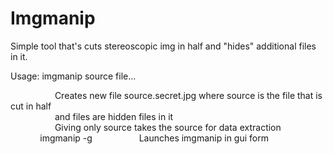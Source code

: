# Imgmanip

Simple tool that's cuts stereoscopic img in half and "hides" additional files in it.

Usage: imgmanip source file...

&nbsp;&nbsp;&nbsp;&nbsp;&nbsp;&nbsp;&nbsp;&nbsp;&nbsp;&nbsp;&nbsp;&nbsp;&nbsp;&nbsp;&nbsp;&nbsp;&nbsp;&nbsp;Creates new file source.secret.jpg where source is the file that is cut in half  
&nbsp;&nbsp;&nbsp;&nbsp;&nbsp;&nbsp;&nbsp;&nbsp;&nbsp;&nbsp;&nbsp;&nbsp;&nbsp;&nbsp;&nbsp;&nbsp;&nbsp;&nbsp;and files are hidden files in it  
&nbsp;&nbsp;&nbsp;&nbsp;&nbsp;&nbsp;&nbsp;&nbsp;&nbsp;&nbsp;&nbsp;&nbsp;&nbsp;&nbsp;&nbsp;&nbsp;&nbsp;&nbsp;Giving only source takes the source for data extraction  
&nbsp;&nbsp;&nbsp;&nbsp;&nbsp;&nbsp;&nbsp;&nbsp;&nbsp;&nbsp;&nbsp;&nbsp;imgmanip -g
&nbsp;&nbsp;&nbsp;&nbsp;&nbsp;&nbsp;&nbsp;&nbsp;&nbsp;&nbsp;&nbsp;&nbsp;&nbsp;&nbsp;&nbsp;&nbsp;&nbsp;&nbsp;Launches imgmanip in gui form  